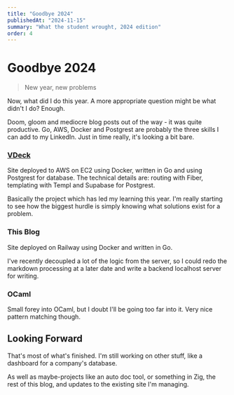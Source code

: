 ```yaml
---
title: "Goodbye 2024"
publishedAt: "2024-11-15"
summary: "What the student wrought, 2024 edition"
order: 4
---
```


# Goodbye 2024

> New year, new problems

Now, what did I do this year. A more appropriate question might be what didn't I do? Enough.

Doom, gloom and mediocre blog posts out of the way - it was quite productive. Go, AWS, Docker and Postgrest are probably the three skills I can add to my LinkedIn. Just in time really, it's looking a bit bare.

### [VDeck](https://www.vdeck.uk/)

Site deployed to AWS on EC2 using Docker, written in Go and using Postgrest for database. The technical details are: routing with Fiber, templating with Templ and Supabase for Postgrest.

Basically the project which has led my learning this year. I'm really starting to see how the biggest hurdle is simply knowing what solutions exist for a problem.

### This Blog

Site deployed on Railway using Docker and written in Go.

I've recently decoupled a lot of the logic from the server, so I could redo the markdown processing at a later date and write a backend localhost server for writing.

### OCaml

Small forey into OCaml, but I doubt I'll be going too far into it. Very nice pattern matching though.

## Looking Forward

That's most of what's finished. I'm still working on other stuff, like a dashboard for a company's database.

As well as maybe-projects like an auto doc tool, or something in Zig, the rest of this blog, and updates to the existing site I'm managing.
